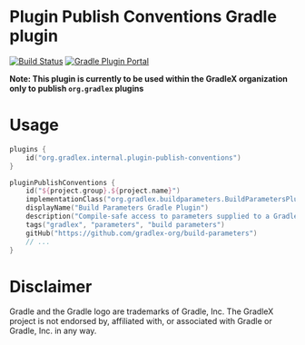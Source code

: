 # Plugin Publish Conventions Gradle plugin

[![Build Status](https://img.shields.io/endpoint.svg?url=https%3A%2F%2Factions-badge.atrox.dev%2Fgradlex-org%2Fplugin-publish-conventions%2Fbadge%3Fref%3Dmain&style=flat)](https://actions-badge.atrox.dev/gradlex-org/plugin-publish-conventions/goto?ref=main)
[![Gradle Plugin Portal](https://img.shields.io/maven-metadata/v?label=Plugin%20Portal&metadataUrl=https%3A%2F%2Fplugins.gradle.org%2Fm2%2Forg%2Fgradlex%2Fplugin-publish-conventions%2Forg.gradlex.internal.plugin-publish-conventions.gradle.plugin%2Fmaven-metadata.xml)](https://plugins.gradle.org/plugin/org.gradlex.internal.plugin-publish-conventions)

**Note: This plugin is currently to be used within the GradleX organization only to publish `org.gradlex` plugins**

# Usage

```kotlin
plugins {
    id("org.gradlex.internal.plugin-publish-conventions")
}

pluginPublishConventions {
    id("${project.group}.${project.name}")
    implementationClass("org.gradlex.buildparameters.BuildParametersPlugin")
    displayName("Build Parameters Gradle Plugin")
    description("Compile-safe access to parameters supplied to a Gradle build.")
    tags("gradlex", "parameters", "build parameters")
    gitHub("https://github.com/gradlex-org/build-parameters")
    // ...
}
```

# Disclaimer

Gradle and the Gradle logo are trademarks of Gradle, Inc.
The GradleX project is not endorsed by, affiliated with, or associated with Gradle or Gradle, Inc. in any way.
